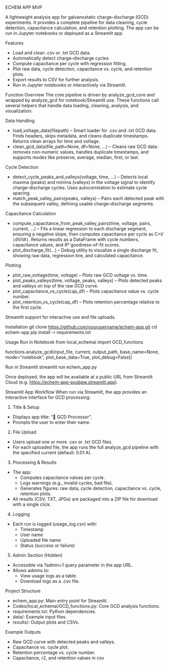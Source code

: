 ECHEM APP MVP

A lightweight analysis app for galvanostatic charge–discharge (GCD) experiments. It provides a complete pipeline for data cleaning, cycle detection, capacitance calculation, and retention plotting. The app can be run in Jupyter notebooks or deployed as a Streamlit app.

Features
- Load and clean .csv or .txt GCD data.
- Automatically detect charge–discharge cycles.
- Compute capacitance per cycle with regression fitting.
- Plot raw data, cycle detection, capacitance vs. cycle, and retention plots.
- Export results to CSV for further analysis.
- Run in Jupyter notebooks or interactively via Streamlit.

Function Overview
The core pipeline is driven by analyze_gcd_core and wrapped by analyze_gcd for notebook/Streamlit use. These functions call several helpers that handle data loading, cleaning, analysis, and visualization:

Data Handling
- load_voltage_data(filepath) – Smart loader for .csv and .txt GCD data. Finds headers, skips metadata, and cleans duplicate timestamps. Returns clean arrays for time and voltage.
- clean_gcd_data(file_path=None, df=None, ...) – Cleans raw GCD data: removes non-numeric values, handles duplicate timestamps, and supports modes like preserve, average, median, first, or last.

Cycle Detection
- detect_cycle_peaks_and_valleys(voltage, time, ...) – Detects local maxima (peaks) and minima (valleys) in the voltage signal to identify charge–discharge cycles. Uses autocorrelation to estimate cycle spacing.
- match_peak_valley_pairs(peaks, valleys) – Pairs each detected peak with the subsequent valley, defining usable charge–discharge segments.

Capacitance Calculation
- compute_capacitance_from_peak_valley_pairs(time, voltage, pairs, current, ...) – Fits a linear regression to each discharge segment, ensuring a negative slope, then computes capacitance per cycle as C=I/∣dV/dt∣. Returns results as a DataFrame with cycle numbers, capacitance values, and R² goodness-of-fit scores.
- plot_discharge_fit(...) – Debug utility to visualize a single discharge fit, showing raw data, regression line, and calculated capacitance.

Plotting
- plot_raw_voltage(time, voltage) – Plots raw GCD voltage vs. time.
- plot_peaks_valleys(time, voltage, peaks, valleys) – Plots detected peaks and valleys on top of the raw GCD curve.
- plot_capacitance_vs_cycle(cap_df) – Plots capacitance value vs. cycle number.
- plot_retention_vs_cycle(cap_df) – Plots retention percentage relative to the first cycle.

Streamlit support for interactive use and file uploads.

Installation
git clone https://github.com/yourusername/echem-app.git
cd echem-app
pip install -r requirements.txt

Usage
Run in Notebook
from local_echemai import GCD_functions

functions.analyze_gcd(input_file, current, output_path, base_name=None, mode="notebook", plot_base_data=True, plot_debug=False))

Run in Streamlit
streamlit run echem_app.py

Once deployed, the app will be available at a public URL from Streamlit Cloud (e.g. https://echem-app-posbpw.streamlit.app).

Streamlit App Workflow
When run via Streamlit, the app provides an interactive interface for GCD processing:
1. Title & Setup
- Displays app title: “🧪 GCD Processor”.
- Prompts the user to enter their name.
2. File Upload
- Users upload one or more .csv or .txt GCD files.
- For each uploaded file, the app runs the full analyze_gcd pipeline with the specified current (default: 0.01 A).
3. Processing & Results
- The app:
  - Computes capacitance values per cycle.
  - Logs warnings (e.g., invalid cycles, bad fits).
  - Generates figures: raw data, cycle detection, capacitance vs. cycle, retention plots.
- All results (CSV, TXT, JPGs) are packaged into a ZIP file for download with a single click.
4. Logging
- Each run is logged (usage_log.csv) with:
  - Timestamp
  - User name
  - Uploaded file name
  - Status (success or failure)
5. Admin Section (Hidden)
- Accessible via ?admin=1 query parameter in the app URL.
- Allows admins to:
  - View usage logs as a table.
  - Download logs as a .csv file.

Project Structure
- echem_app.py: Main entry point for Streamlit.
- Codes/local_echemai/GCD_functions.py: Core GCD analysis functions.
- requirements.txt: Python dependencies.
- data/: Example input files.
- results/: Output plots and CSVs.

Example Outputs
- Raw GCD curve with detected peaks and valleys.
- Capacitance vs. cycle plot.
- Retention percentage vs. cycle number.
- Capacitance, r2, and retention values in csv